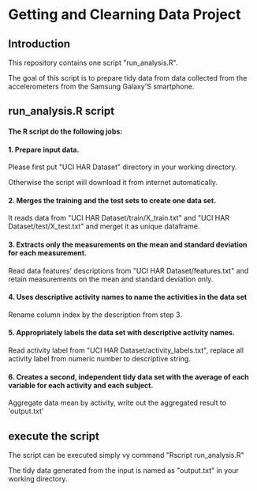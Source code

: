 # Getting and Clearning Data Project

## Introduction

This repository contains one script "run_analysis.R".

The goal of this script is to prepare tidy data from data collected from the accelerometers from the Samsung Galaxy'S smartphone.


## run_analysis.R script

#### The R script do the following jobs:

#### 1. Prepare input data. 

   Please first put "UCI HAR Dataset" directory in your working directory. 
   
   Otherwise the script will download it from internet automatically.    

#### 2. Merges the training and the test sets to create one data set.
   
   It reads data from "UCI HAR Dataset/train/X_train.txt" and "UCI HAR Dataset/test/X_test.txt" and merget it as unique dataframe.

#### 3. Extracts only the measurements on the mean and standard deviation for each measurement. 
   
   Read data features' descriptions from "UCI HAR Dataset/features.txt" and retain measurements on the mean and standard deviation only.

#### 4. Uses descriptive activity names to name the activities in the data set

   Rename column index by the description from step 3.

#### 5. Appropriately labels the data set with descriptive activity names. 

   Read activity label from "UCI HAR Dataset/activity_labels.txt", replace all activity label from numeric number to descriptive string.

#### 6. Creates a second, independent tidy data set with the average of each variable for each activity and each subject. 
   
   Aggregate data mean by activity, write out the aggregated result to 'output.txt'
    

## execute the script

The script can be executed simply vy command "Rscript run_analysis.R"

The tidy data generated from the input is named as "output.txt" in your working directory.

